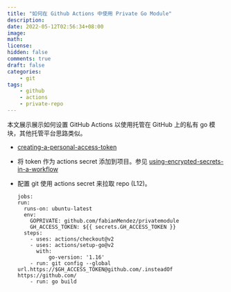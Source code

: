 ```yaml
---
title: "如何在 Github Actions 中使用 Private Go Module"
description: 
date: 2022-05-12T02:56:34+08:00
image: 
math: 
license: 
hidden: false
comments: true
draft: false
categories:
    - git
tags:
    - github
    - actions
    - private-repo
---
```


本文展示展示如何设置 GitHub Actions 以使用托管在 GitHub 上的私有 go 模块，其他托管平台思路类似。

+ [creating-a-personal-access-token](https://docs.github.com/cn/authentication/keeping-your-account-and-data-secure/creating-a-personal-access-token)

+ 将 token 作为 actions secret 添加到项目。参见 [using-encrypted-secrets-in-a-workflow](https://docs.github.com/cn/actions/security-guides/encrypted-secrets#using-encrypted-secrets-in-a-workflow)

+ 配置 git 使用 actions secret 来拉取 repo (L12)。

  ```shell
  jobs:
  run:
    runs-on: ubuntu-latest
    env:
      GOPRIVATE: github.com/fabianMendez/privatemodule
      GH_ACCESS_TOKEN: ${{ secrets.GH_ACCESS_TOKEN }}
    steps:
      - uses: actions/checkout@v2
      - uses: actions/setup-go@v2
        with:
            go-version: '1.16'
      - run: git config --global url.https://$GH_ACCESS_TOKEN@github.com/.insteadOf https://github.com/
      - run: go build

  ```

